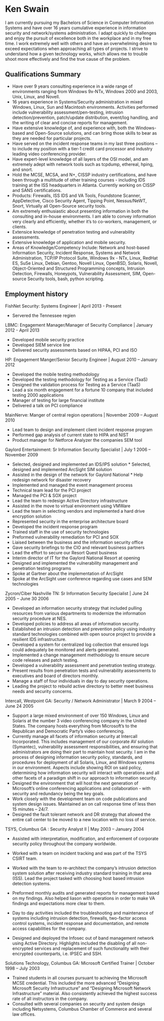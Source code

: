 # Ken Swain 

I am currently pursuing my Bachelors of Science in Computer Information Systems and have over 16 years cumulative experience in information security and network/systems administration. I adapt quickly to challenges and enjoy the pursuit of excellence both in the workplace and in my free time. I work extremely well with others and have an overwhelming desire to exceed expectations when approaching all types of projects. I strive to understand how a given technology works, which allows me to trouble shoot more effectively and find the true cause of the problem.

## Qualifications Summary

* Have over 9 years consulting experience in a wide range of environments ranging from Windows 9x-NTx, Windows 2000 and 2003, Unix, Linux, and Novell.
* 16 years experience in Systems/Security administration in mixed Windows, Linux, Sun and Macintosh environments. Activities performed include vulnerability assessment/pen-testing, intrusion detection/prevention, patch/update distribution, event/log handling, and the writing of clear and concise reports for management.
* Have extensive knowledge of, and experience with, both the Windows-based and Open-Source solutions, and can bring those skills to bear as they are needed for particular projects.
* Have served on the incident response teams in my last three positions – to include my position with a tier-1 credit card processor and industry leading video conferencing provider.
* Have expert-level knowledge of all layers of the OSI model, and am extremely adept with network tools such as tcpdump, ethereal, hping, and snort.
* Hold the MCSE, MCSA, and N+, CISSP industry certifications, and have been through a multitude of other training courses - including IDS training at the ISS headquarters in Atlanta. Currently working on CISSP and SANS certifications.
* Products: Firewalls, ISS IDS and VA Tools, Foundstone Scanner, AppDetective, Cisco Security Agent, Tipping Point, Nessus/NeWT, Snort, Virtually all Open-Source security tools.
* Am extremely enthusiastic about presenting information in both the consulting and in-house environments. I am able to convey information very clearly and efficiently, whether it’s to co-workers, management, or clients. 
* Extensice knowledge of penetration testing and vulnerability assessments. 
* Extensive knowledge of application and mobile security.
* Areas of Knowledge/Competency Include: Network and host-based Information Security, Incident Response, Systems and Network Administration, TCP/IP Protocol Suite, Windows 9x - NTx, Linux, RedHat ES, SuSe Linux, Debian, Gentoo, Novell Linux, OpenBSD, Solaris, Novell, Object-Oriented and Structured Programming concepts, Intrusion Detection, Firewalls, Honeypots, Vulnerability Assessment, SIM, Open- source Security tools, bash, python scripting.

## Employment history

FishNet Security: Systems Engineer | April 2013 - Present

* Servered the Tennessee regien

LBMC: Engagement Manager/Manager of Security Compliance | January 2012 - April 2013

* Developed mobile security practice
* Developed SIEM service line
* Delivered security assessments based on HIPAA, PCI and ISO

HP: Engagement Manger/Senior Security Engineer | August 2010 – January 2012

* Developed the mobile testing methodology
* Developed the testing methodology for Testing as a Service (TaaS)
* Designed the validation process for Testing as a Service (TaaS)
* Lead a six month engagement for a fortune 10 company that included testing 2000 applications 
* Manager of testing for large financial institute
* Delivered a talk on PCI compliance

MainNerve: Manger of central region operations | November 2009 – August 2010

* Lead team to design and implement client incident response program 
* Performed gap analysis of current state to HIPA and NIST
* Product manager for Netforce Analyzer the companies SEM tool

Gaylord Entertainment: Sr Information Security Specialist | July 1 2006 – November 2009 

* Selected, designed and implemented an IDS/IPS solution * Selected, designed and implemented ArcSight SIM solution 
* Assisted in the design of the network for Gaylord National * Help redesign network for disaster recovery
* Implemented and managed the event management process
* Technical team lead for the PCI project
* Managed the PCI & SOX project
* Lead the team to redesign Active Directory infrastructure
* Assisted in the move to virtual environment using VMWare
* Lead the team in selecting vendors and implemented a hard drive encryption solution 
* Represented security in the enterprise architecture board
* Developed the incident response program
* Trained staff in the use of security technologies
* Preformed vulnerability remediation for PCI and SOX
* Liaised between the business and the information security office
* Gave security briefings to the CIO and relevant business partners
* Lead the effort to secure our Resort Quest business
* Interim director of IT for the Gaylord National Resort at opening
* Designed and implemented the vulnerability management and penetration testing programs 
* Spoke at Gartner about the implementation of ArcSight
* Spoke at the ArcSight user conference regarding use cases and SEM technologies

Zycron/Ciber Nashville TN: Sr Information Security Specialist | June 24 2005 – June 30 2006

* Developed an information security strategy that included pulling resources from various departments to modernize the information security procedure at NES.
* Developed policies to address all areas of information security.
* Established an intrusion detection and prevention policy using industry standard technologies combined with open source project to provide a resilient IDS infrastructure.
* Developed a system for centralized log collection that ensured logs could adequately be monitored and alerts generated.
* Implemented a change management methodology to ensure secure code releases and patch testing. 
* Developed a vulnerability assessment and penetration testing strategy.
* Present results from penetration tests and vulnerability assessments to executives and board of directors monthly.
* Manage a staff of four individuals in day to day security operations.
* Leading the project to rebuild active directory to better meet business needs and security concerns.

Intercall, Westpoint GA: Security / Network Administrator | March 9 2004 – June 24 2005 

* Support a large mixed environment of over 150 Windows, Linux and Solaris at the number 3 video conferencing company in the United States. The company hosts everything from Microsoft’s to the Republican and Democratic Party’s video conferencing.
* Currently manage all facets of information security at Intercall Incorporated. This includes management of our corporate AV solution (Symantec), vulnerability assessment responsibilities, and ensuring that administrators are doing their part to maintain host security. I am in the process of designing information security policy, standards, and procedures for deployment of all Solaris, Linux, and Windows systems in our environment. Aspects include showing ROI on said policy, determining how information security will interact with operations and all other facets of a paradigm shift in our approach to information security.
* Designed the environment that will host the next generation of Microsoft’s online conferencing applications and collaboration - with security and redundancy being the key goals.
* Work closely with the development team on code publications and system design issues. Maintained an on call response time of less then 15 minutes – 24/7.
* Designed the fault tolerant network and DR strategy that allowed the entire call center to be moved to a new location with no loss of service. 

TSYS, Columbus GA : Security Analyst II | May 2003 – January 2004

* Assisted with interpretation, modification, and enforcement of corporate security policy throughout the company worldwide.
 
* Worked with a team on incident tracking and was part of the TSYS CSIRT team.
 
* Worked with the team to re-architect the company’s intrusion detection system solution after receiving industry standard training in that area (ISS). Lead the project tasked with choosing host based intrusion detection systems.
 
* Preformed monthly audits and generated reports for management based on my findings. Also helped liason with operations in order to make VA findings and expectations more clear to them.

* Day to day activities included the troubleshooting and maintenance of systems including intrusion detection, firewalls, two-factor access control systems, incident response and documentation, and remote access capabilities for the company.

* Designed and deployed the Infosec out of band management network using Active Directory. Highlights included the disabling of all non-encrypted services and replacement of such functionality with their encrypted counterparts, i.e. IPSEC and SSH.

Solutions Technology, Columbus GA: Microsoft Certified Trainer | October 1998 – July 2003

* Trained students in all courses pursuant to achieving the Microsoft MCSE credential. This included the more advanced “Designing Microsoft Security Infrastructure” and “Designing Microsoft Network Infrastructure” material. Also consistently achieved the highest success rate of all instructors in the company.
* Consulted with several companies on security and system design including Netsystems, Columbus Chamber of Commerce and several law offices.